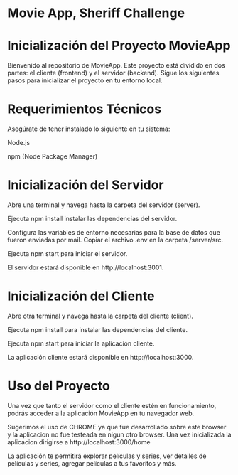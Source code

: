 # Movie App, Sheriff Challenge

# Inicialización del Proyecto MovieApp
Bienvenido al repositorio de MovieApp. Este proyecto está dividido en dos partes: el cliente (frontend) y el servidor (backend). Sigue los siguientes pasos para inicializar el proyecto en tu entorno local.

# Requerimientos Técnicos
Asegúrate de tener instalado lo siguiente en tu sistema:

Node.js

npm (Node Package Manager)

# Inicialización del Servidor
Abre una terminal y navega hasta la carpeta del servidor (server).

Ejecuta npm install instalar las dependencias del servidor.

Configura las variables de entorno necesarias para la base de datos que fueron enviadas por mail. Copiar el archivo .env en la carpeta /server/src.

Ejecuta npm start para iniciar el servidor.

El servidor estará disponible en http://localhost:3001.

# Inicialización del Cliente
Abre otra terminal y navega hasta la carpeta del cliente (client).

Ejecuta npm install para instalar las dependencias del cliente.

Ejecuta npm start para iniciar la aplicación cliente.

La aplicación cliente estará disponible en http://localhost:3000.

# Uso del Proyecto
Una vez que tanto el servidor como el cliente estén en funcionamiento, podrás acceder a la aplicación MovieApp en tu navegador web. 

Sugerimos el uso de CHROME ya que fue desarrollado sobre este browser y la aplicacion no fue testeada en nigun otro browser. Una vez inicializada la aplicacion dirigirse a http://localhost:3000/home

La aplicación te permitirá explorar películas y series, ver detalles de películas y series, agregar películas a tus favoritos y más.

